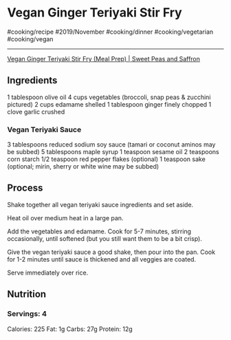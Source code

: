 # Vegan Ginger Teriyaki Stir Fry
#cooking/recipe #2019/November #cooking/dinner #cooking/vegetarian #cooking/vegan
- - - -
[Vegan Ginger Teriyaki Stir Fry (Meal Prep) | Sweet Peas and Saffron](https://sweetpeasandsaffron.com/vegan-ginger-teriyaki-stir-fry-meal-prep/)

## Ingredients
1 tablespoon olive oil
4 cups vegetables (broccoli, snap peas & zucchini pictured)
2 cups edamame shelled
1 tablespoon ginger finely chopped
1 clove garlic crushed

### Vegan Teriyaki Sauce
3 tablespoons reduced sodium soy sauce (tamari or coconut aminos may be subbed)
5 tablespoons maple syrup
1 teaspoon sesame oil
2 teaspoons corn starch
1/2 teaspoon red pepper flakes (optional)
1 teaspoon sake (optional; mirin, sherry or white wine may be subbed)

## Process
Shake together all vegan teriyaki sauce ingredients and set aside.

Heat oil over medium heat in a large pan.

Add the vegetables and edamame. Cook for 5-7 minutes, stirring occasionally, until softened (but you still want them to be a bit crisp).

Give the vegan teriyaki sauce a good shake, then pour into the pan. Cook for 1-2 minutes until sauce is thickened and all veggies are coated.

Serve immediately over rice.

## Nutrition
### Servings: 4
Calories: 225
Fat: 1g
Carbs: 27g
Protein: 12g
